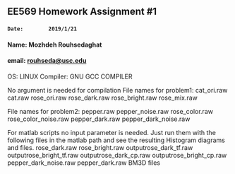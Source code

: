 ## EE569 Homework Assignment #1
#### `Date:        2019/1/21`
#### Name:        Mozhdeh Rouhsedaghat
#### email:       rouhseda@usc.edu

OS: LINUX
Compiler: GNU GCC COMPILER

No argument is needed for compilation
File names for problem1:
	cat_ori.raw
	cat.raw
	rose_ori.raw
	rose_dark.raw
	rose_bright.raw
	rose_mix.raw
	
File names for problem2:
	pepper.raw
	pepper_noise.raw
	rose_color.raw
	rose_color_noise.raw
	pepper_dark.raw
	pepper_dark_noise.raw

For matlab scripts no input parameter is needed. Just run them with the following files in the matlab path and see the resulting Histogram diagrams and files.
rose_dark.raw
rose_bright.raw
outputrose_dark_tf.raw
outputrose_bright_tf.raw
outputrose_dark_cp.raw
outputrose_bright_cp.raw
pepper_dark_noise.raw
pepper_dark.raw
BM3D files


